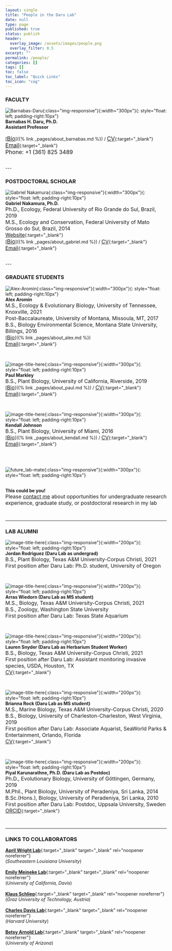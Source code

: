 ```yaml
---
layout: single
title: "People in the Daru Lab"
date: null
type: page
published: true
status: publish
header:
  overlay_image: /assets/images/people.png
  overlay_filter: 0.5
excerpt: ""
permalink: /people/
categories: []
tags: []
toc: false
toc_label: "Quick Links"
toc_icon: "cog"
---
```


### FACULTY

![Barnabas-Daru](/assets/images/barnabas.png){:class="img-responsive"}{:width="300px"}{: style="float: left; padding-right:10px"}
<br>**Barnabas H. Daru, Ph.D.**<br>
**Assistant Professor**<br>
<br>[<span style="text-decoration: underline; font-size:13pt">Bio</span>]({% link _pages/about_barnabas.md %}) / [<span style="text-decoration: underline; font-size:13pt">CV</span>](/docs/a_DaruCVSep2022.pdf){:target="_blank"}<br>
[<span style="text-decoration: underline; font-size:13pt">Email</span>](mailto:barnabas.daru@tamucc.edu){:target="_blank"}<br>
<span style="font-size:13pt;">Phone: +1 (361) 825 3489</span><br>

<br clear="left"/>
---

### POSTDOCTORAL SCHOLAR

![Gabriel Nakamura](/assets/images/gabriel.png){:class="img-responsive"}{:width="300px"}{: style="float: left; padding-right:10px"}
<br>**Gabriel Nakamura, Ph.D.**<br>
<span style="font-size:12pt;">Ph.D., Ecology, Federal University of Rio Grande do Sul, Brazil, 2019</span><br>
<span style="font-size:12pt;">M.S., Ecology and Conservation, Federal University of Mato Grosso do Sul, Brazil, 2014</span><br>
[<span style="text-decoration: underline; font-size:12pt">Website</span>](https://gabrielnakamura.netlify.app/){:target="_blank"}<br>
[<span style="text-decoration: underline; font-size:13pt">Bio</span>]({% link _pages/about_gabriel.md %}) / [<span style="text-decoration: underline; font-size:12pt">CV</span>](https://gabrielnakamura.github.io/CV-gabrielnakamura/){:target="_blank"}<br>
[<span style="text-decoration: underline; font-size:12pt">Email</span>](mailto:gabriel.nakamuradesouza@tamucc.edu){:target="_blank"}<br>

<br clear="left"/>
---

### GRADUATE STUDENTS

![Alex-Aromin](/assets/images/alex.png){:class="img-responsive"}{:width="300px"}{: style="float: left; padding-right:10px"}
<br>**Alex Aromin**<br>
<span style="font-size:12pt;">M.S., Ecology & Evolutionary Biology, University of Tennessee, Knoxville, 2021</span><br>
<span style="font-size:12pt;">Post-Baccalaureate, University of Montana, Missoula, MT, 2017</span><br>
<span style="font-size:12pt;">B.S., Biology Environmental Science, Montana State University, Billings, 2016</span><br>
[<span style="text-decoration: underline; font-size:12pt">Bio</span>]({% link _pages/about_alex.md %})<br>
[<span style="text-decoration: underline; font-size:12pt">Email</span>](mailto:aaromin@islander.tamucc.edu){:target="_blank"}<br>

<br clear="left"/>

![image-title-here](/assets/images/paul.png){:class="img-responsive"}{:width="300px"}{: style="float: left; padding-right:10px"}
<br>**Paul Markley**<br>
<span style="font-size:12pt;">B.S., Plant Biology, University of California, Riverside, 2019</span><br>
[<span style="text-decoration: underline; font-size:12pt">Bio</span>]({% link _pages/about_paul.md %}) / [<span style="text-decoration: underline; font-size:12pt">CV</span>](/docs/b_MarkleyCV.pdf){:target="_blank"}<br>
[<span style="text-decoration: underline; font-size:12pt">Email</span>](mailto:pmarkley@islander.tamucc.edu){:target="_blank"}<br>

<br clear="left"/>

![image-title-here](/assets/images/kendall.png){:class="img-responsive"}{:width="300px"}{: style="float: left; padding-right:10px"}
<br>**Kendall Johnson**<br>
<span style="font-size:12pt;">B.S., Plant Biology, University of Miami, 2016</span><br>
[<span style="text-decoration: underline; font-size:12pt">Bio</span>]({% link _pages/about_kendall.md %}) / [<span style="text-decoration: underline; font-size:12pt">CV</span>](/docs/g_KendallCV_2020.pdf){:target="_blank"}<br>
[<span style="text-decoration: underline; font-size:12pt">Email</span>](mailto:kjohnson47@islander.tamucc.edu){:target="_blank"}<br>

<br clear="left"/>

<br>![future_lab-mate](/assets/images/you.png){:class="img-responsive"}{:width="300px"}{: style="float: left; padding-right:10px"}

<br>**This could be you!**   
<span style="font-size:12pt;">Please <a target="_blank" rel="noopener noreferrer" href = "mailto: barnabas.daru@tamucc.edu">contact me</a> about opportunities for undergraduate research experience, graduate study, or postdoctoral research in my lab</span><br>

<br clear="left"/>

---
### LAB ALUMNI

![image-title-here](/assets/images/jordan.png){:class="img-responsive"}{:width="200px"}{: style="float: left; padding-right:10px"}
<br>**Jordan Rodriguez (Daru Lab as undergrad)**<br>
<span style="font-size:12pt;">B.S., Plant Biology, Texas A&M University-Corpus Christi, 2021</span><br>
<span style="font-size:12pt;">First position after Daru Lab: Ph.D. student, University of Oregon</span><br>

<br clear="left"/>

![image-title-here](/assets/images/arras.png){:class="img-responsive"}{:width="200px"}{: style="float: left; padding-right:10px"}
<br>**Arras Wiedorn (Daru Lab as MS student)**<br>
<span style="font-size:12pt;">M.S., Biology, Texas A&M University-Corpus Christi, 2021</span><br>
<span style="font-size:12pt;">B.S., Zoology, Washington State University</span><br>
<span style="font-size:12pt;">First position after Daru Lab: Texas State Aquarium</span><br>

<br clear="left"/>

![image-title-here](/assets/images/lauren.png){:class="img-responsive"}{:width="200px"}{: style="float: left; padding-right:10px"}
<br>**Lauren Snyder (Daru Lab as Herbarium Student Worker)**<br>
<span style="font-size:12pt;">B.S., Biology, Texas A&M University-Corpus Christi, 2021</span><br>
<span style="font-size:12pt;">First position after Daru Lab: Assistant monitoring invasive species, USDA, Houston, TX</span><br>
[<span style="text-decoration: underline; font-size:12pt">CV</span>](/docs/i_laurenCV.pdf){:target="_blank"}<br>

<br clear="left"/>

![image-title-here](/assets/images/brianna.png){:class="img-responsive"}{:width="200px"}{: style="float: left; padding-right:10px"}
<br>**Brianna Rock (Daru Lab as MS student)**<br>
<span style="font-size:12pt;">M.S., Marine Biology, Texas A&M University-Corpus Christi, 2020</span><br>
<span style="font-size:12pt;">B.S., Biology, University of Charleston-Charleston, West Virginia, 2019</span><br>
<span style="font-size:12pt;">First position after Daru Lab: Associate Aquarist, SeaWorld Parks & Entertainment, Orlando, Florida</span><br>
[<span style="text-decoration: underline; font-size:12pt">CV</span>](/docs/c_BriannaCV.pdf){:target="_blank"}<br>

<br clear="left"/>

![image-title-here](/assets/images/piyal.png){:class="img-responsive"}{:width="200px"}{: style="float: left; padding-right:10px"}
<br>**Piyal Karunarathne, Ph.D. (Daru Lab as Postdoc)**<br>
<span style="font-size:12pt;">Ph.D., Evolutionary Biology, University of Göttingen, Germany, 2019</span><br>
<span style="font-size:12pt;">M.Phil., Plant Biology, University of Peradeniya, Sri Lanka, 2014</span><br>
<span style="font-size:12pt;">B.Sc.(Hons.), Biology, University of Peradeniya, Sri Lanka, 2010</span><br>
<span style="font-size:12pt;">First position after Daru Lab: Postdoc, Uppsala University, Sweden</span><br>
[<span style="text-decoration: underline; font-size:12pt">ORCID</span>](https://orcid.org/0000-0002-1934-145X){:target="_blank"}<br>

<br clear="left"/>

---
### LINKS TO COLLABORATORS

[**April Wright Lab**](https://paleantology.com/){:target="_blank" target="_blank" rel="noopener noreferrer"}<br>
(_Southeastern Louisiana University_)<br>
<br>
[**Emily Meineke Lab**](https://emilykmeineke.com/){:target="_blank" target="_blank" rel="noopener noreferrer"}<br>
(_University of California, Davis_)<br>
<br>
[**Klaus Schliep**](https://kschliep.netlify.app/){:target="_blank" target="_blank" rel="noopener noreferrer"}<br>
(_Graz University of Technology, Austria_)<br>
<br>
[**Charles Davis Lab**](https://davislab.oeb.harvard.edu/){:target="_blank" target="_blank" rel="noopener noreferrer"}<br>
(_Harvard University_)<br>
<br>
[**Betsy Arnold Lab**](http://www.arnoldlab.net/){:target="_blank" target="_blank" rel="noopener noreferrer"}<br>
(_University of Arizona_)<br>

